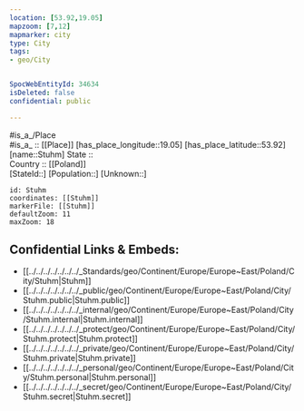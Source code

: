 ```yaml
---
location: [53.92,19.05] 
mapzoom: [7,12] 
mapmarker: city 
type: City
tags:
- geo/City


SpocWebEntityId: 34634
isDeleted: false
confidential: public

---
```

#is_a_/Place  
#is_a_ :: [[Place]] 
[has_place_longitude::19.05] 
[has_place_latitude::53.92] 
[name::Stuhm] 
State ::  
Country :: [[Poland]]  
[StateId::] 
[Population::] 
[Unknown::] 


```leaflet
id: Stuhm
coordinates: [[Stuhm]] 
markerFile: [[Stuhm]] 
defaultZoom: 11 
maxZoom: 18
```


## Confidential Links & Embeds: 
- [[../../../../../../../_Standards/geo/Continent/Europe/Europe~East/Poland/City/Stuhm|Stuhm]] 
- [[../../../../../../../_public/geo/Continent/Europe/Europe~East/Poland/City/Stuhm.public|Stuhm.public]] 
- [[../../../../../../../_internal/geo/Continent/Europe/Europe~East/Poland/City/Stuhm.internal|Stuhm.internal]] 
- [[../../../../../../../_protect/geo/Continent/Europe/Europe~East/Poland/City/Stuhm.protect|Stuhm.protect]] 
- [[../../../../../../../_private/geo/Continent/Europe/Europe~East/Poland/City/Stuhm.private|Stuhm.private]] 
- [[../../../../../../../_personal/geo/Continent/Europe/Europe~East/Poland/City/Stuhm.personal|Stuhm.personal]] 
- [[../../../../../../../_secret/geo/Continent/Europe/Europe~East/Poland/City/Stuhm.secret|Stuhm.secret]] 
